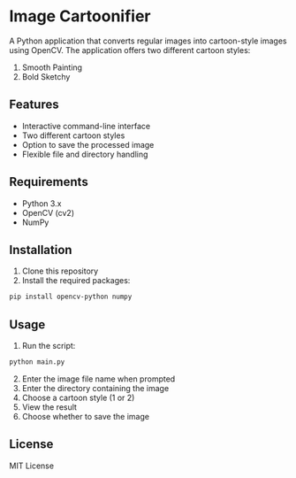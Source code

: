 # Image Cartoonifier

A Python application that converts regular images into cartoon-style images using OpenCV. The application offers two different cartoon styles:
1. Smooth Painting
2. Bold Sketchy

## Features
- Interactive command-line interface
- Two different cartoon styles
- Option to save the processed image
- Flexible file and directory handling

## Requirements
- Python 3.x
- OpenCV (cv2)
- NumPy

## Installation
1. Clone this repository
2. Install the required packages:
```bash
pip install opencv-python numpy
```

## Usage
1. Run the script:
```bash
python main.py
```
2. Enter the image file name when prompted
3. Enter the directory containing the image
4. Choose a cartoon style (1 or 2)
5. View the result
6. Choose whether to save the image

## License
MIT License 
